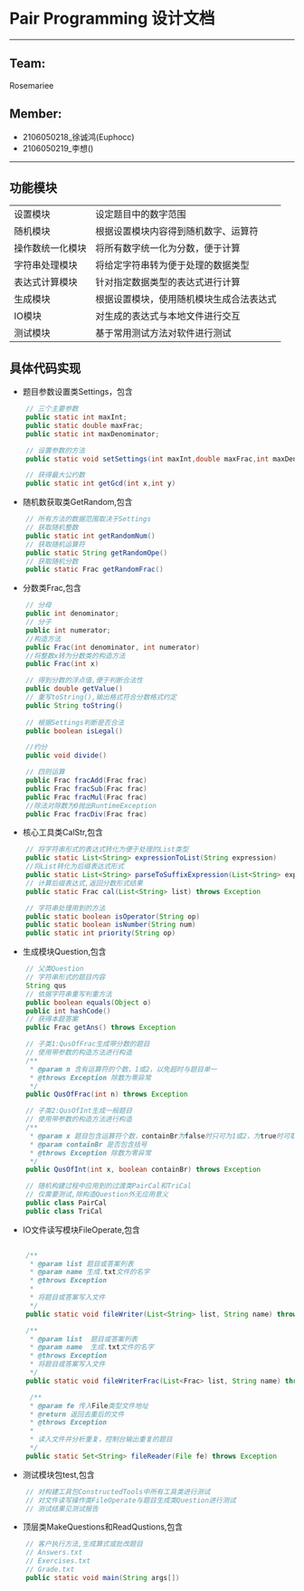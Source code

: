 # Pair Programming 设计文档
---
## Team:
Rosemariee<br/>
## Member:
+ 2106050218_徐诚鸿(Euphocc)
+ 2106050219_李想()
---

## 功能模块
|||
|:--|:--|
|设置模块|设定题目中的数字范围|
|随机模块|根据设置模块内容得到随机数字、运算符|
|操作数统一化模块|将所有数字统一化为分数，便于计算|
|字符串处理模块|将给定字符串转为便于处理的数据类型|
|表达式计算模块|针对指定数据类型的表达式进行计算|
|生成模块|根据设置模块，使用随机模块生成合法表达式|
|IO模块|对生成的表达式与本地文件进行交互|
|测试模块|基于常用测试方法对软件进行测试|

## 具体代码实现
+ 题目参数设置类Settings，包含
```java
    // 三个主要参数
    public static int maxInt;
    public static double maxFrac;
    public static int maxDenominator;

    // 设置参数的方法
    public static void setSettings(int maxInt,double maxFrac,int maxDenominator)

    // 获得最大公约数
    public static int getGcd(int x,int y)
```

+ 随机数获取类GetRandom,包含
```java
    // 所有方法的数据范围取决于Settings
    // 获取随机整数
    public static int getRandomNum()
    // 获取随机运算符
    public static String getRandomOpe()
    // 获取随机分数
    public static Frac getRandomFrac()
```

+ 分数类Frac,包含
```java
    // 分母
    public int denominator;
    // 分子
    public int numerator;
    //构造方法
    public Frac(int denominator, int numerator)
    //将整数x转为分数类的构造方法
    public Frac(int x)

    // 得到分数的浮点值,便于判断合法性
    public double getValue()
    // 重写toString(),输出格式符合分数格式约定
    public String toString()
    
    // 根据Settings判断是否合法
    public boolean isLegal()

    //约分
    public void divide()

    // 四则运算
    public Frac fracAdd(Frac frac)
    public Frac fracSub(Frac frac)
    public Frac fracMul(Frac frac)
    //除法对除数为0抛出RuntimeException
    public Frac fracDiv(Frac frac)
```

+ 核心工具类CalStr,包含
```java
    // 将字符串形式的表达式转化为便于处理的List类型
    public static List<String> expressionToList(String expression)
    //将List转化为后缀表达式形式
    public static List<String> parseToSuffixExpression(List<String> expressionList)
    // 计算后缀表达式,返回分数形式结果
    public static Frac cal(List<String> list) throws Exception

    // 字符串处理用到的方法
    public static boolean isOperator(String op)
    public static boolean isNumber(String num)
    public static int priority(String op)
```

+ 生成模块Question,包含
```java
    // 父类Question
    // 字符串形式的题目内容
    String qus
    // 依据字符串重写判重方法
    public boolean equals(Object o)
    public int hashCode()
    // 获得本题答案
    public Frac getAns() throws Exception

    // 子类1:QusOfFrac生成带分数的题目
    // 使用带参数的构造方法进行构造
    /**
     * @param n 含有运算符的个数，1或2，以免超时与题目单一
     * @throws Exception 除数为零异常
     */
    public QusOfFrac(int n) throws Exception

    // 子类2:QusOfInt生成一般题目
    // 使用带参数的构造方法进行构造
    /**
     * @param x 题目包含运算符个数，containBr为false时只可为1或2，为true时可取1，2，3
     * @param containBr 是否包含括号
     * @throws Exception 除数为零异常
     */
    public QusOfInt(int x, boolean containBr) throws Exception

    // 随机构建过程中应用到的过渡类PairCal和TriCal
    // 仅需要测试,除构造Question外无应用意义
    public class PairCal
    public class TriCal
```

+ IO文件读写模块FileOperate,包含
```java
    
    /**
     * @param list 题目或答案列表
     * @param name 生成.txt文件的名字
     * @throws Exception
     * 
     * 将题目或答案写入文件
     */
    public static void fileWriter(List<String> list, String name) throws Exception

    /**
     * @param list  题目或答案列表
     * @param name  生成.txt文件的名字
     * @throws Exception
     * 将题目或答案写入文件
     */
    public static void fileWriterFrac(List<Frac> list, String name) throws Exception

     /**
     * @param fe 传入File类型文件地址
     * @return 返回去重后的文件
     * @throws Exception
     * 
     * 读入文件并分析重复，控制台输出重复的题目
     */
    public static Set<String> fileReader(File fe) throws Exception

```

+ 测试模块包test,包含
```java
    // 对构建工具包ConstructedTools中所有工具类进行测试
    // 对文件读写操作类FileOperate与题目生成类Question进行测试
    // 测试结果见测试报告
```

+ 顶层类MakeQuestions和ReadQustions,包含
```java
    // 客户执行方法,生成算式或批改题目
    // Answers.txt
    // Exercises.txt
    // Grade.txt
    public static void main(String args[])
```
